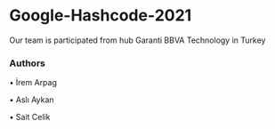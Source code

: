 # Google-Hashcode-2021

Our team is participated from hub Garanti BBVA Technology in Turkey

### Authors
•	İrem Arpag

•	Aslı Aykan

•	Sait Celik

